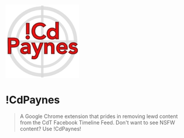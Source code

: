 <img src="https://raw.githubusercontent.com/alastairparagas/notCdPaynes/master/logo.png" width="200">

# !CdPaynes
> A Google Chrome extension that prides in removing lewd content from the CdT Facebook Timeline Feed. Don't want to see NSFW content? Use !CdPaynes!